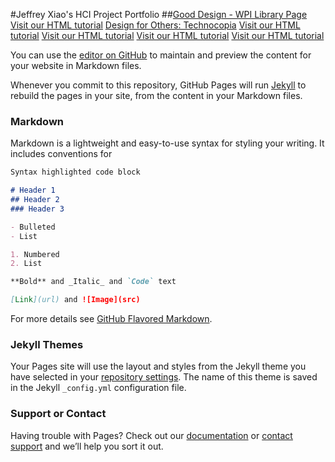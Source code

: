#Jeffrey Xiao's HCI Project Portfolio
##[Good Design - WPI Library Page]("https://medium.com/@jzhang569/good-design-wpi-library-page-1b17fbfdae3")
<a href="https://medium.com/@jzhang569/bad-design-wpi-athletics-t-shirt-advertisement-36c5c6d549cc">Visit our HTML tutorial</a>
<a href="https://medium.com/@jzhang569/technocopia-mobile-redesign-for-teens-6dfc9b94c19c">Design for Others: Technocopia</a>
<a href="https://www.w3schools.com/html/">Visit our HTML tutorial</a>
<a href="https://www.w3schools.com/html/">Visit our HTML tutorial</a>
<a href="https://www.w3schools.com/html/">Visit our HTML tutorial</a>
<a href="https://www.w3schools.com/html/">Visit our HTML tutorial</a>

You can use the [editor on GitHub](https://github.com/jyxiao1/hci-project-portfolio/edit/master/README.md) to maintain and preview the content for your website in Markdown files.

Whenever you commit to this repository, GitHub Pages will run [Jekyll](https://jekyllrb.com/) to rebuild the pages in your site, from the content in your Markdown files.

### Markdown

Markdown is a lightweight and easy-to-use syntax for styling your writing. It includes conventions for

```markdown
Syntax highlighted code block

# Header 1
## Header 2
### Header 3

- Bulleted
- List

1. Numbered
2. List

**Bold** and _Italic_ and `Code` text

[Link](url) and ![Image](src)
```

For more details see [GitHub Flavored Markdown](https://guides.github.com/features/mastering-markdown/).

### Jekyll Themes

Your Pages site will use the layout and styles from the Jekyll theme you have selected in your [repository settings](https://github.com/jyxiao1/hci-project-portfolio/settings). The name of this theme is saved in the Jekyll `_config.yml` configuration file.

### Support or Contact

Having trouble with Pages? Check out our [documentation](https://help.github.com/categories/github-pages-basics/) or [contact support](https://github.com/contact) and we’ll help you sort it out.

